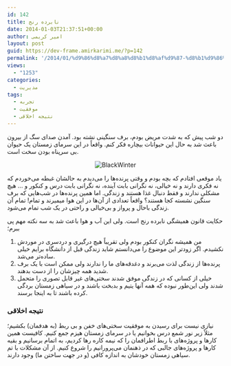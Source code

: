 ```yaml
---
id: 142
title: نابرده رنج
date: 2014-01-03T21:37:51+00:00
author: امیر کریمی
layout: post
guid: https://dev-frame.amirkarimi.me/?p=142
permalink: '/2014/01/%d9%86%d8%a7%d8%a8%d8%b1%d8%af%d9%87-%d8%b1%d9%86%d8%ac/'
views:
  - "1253"
categories:
  - مدیریت
tags:
  - تجربه
  - موفقیت
  - نتیجه اخلاقی
---
```

دو شب پیش که به شدت مریض بودم، برف سنگینی نشته بود. آمدن صدای سگ از بیرون باعث شد به حال این حیوانات بیچاره فکر کنم. واقعاً در این سرمای زمستان یک حیوان بی سرپناه بودن سخت است.

<p style="text-align: center;">
  <img class="size-medium wp-image-144 aligncenter" alt="BlackWinter" src="/wp-content/uploads/2014/01/BlackWinter-300x213.jpeg" width="300" height="213" srcset="/wp-content/uploads/2014/01/BlackWinter-300x213.jpeg 300w, /wp-content/uploads/2014/01/BlackWinter.jpeg 670w" sizes="(max-width: 300px) 100vw, 300px" />
</p>

یاد موقعی افتادم که بچه بودم و وقتی پرنده‌ها را می‌دیدم به حالشان غبطه می‌خوردم که نه فکری دارند و نه خیالی، نه نگرانی بابت آینده، نه نگرانی بابت درس و کنکور و &#8230; هیچ مشکلی ندارند و فقط دنبال غذا هستند و زندگی. اما همین پرنده‌ها در شب‌هایی که برف سنگین نشسته کجا هستند؟ واقعاً تعدادی از آن‌ها در این هوا میمیرند و تمام! تمام آن زندگی باحال و پرواز و بی‌خیالی و راحتی در یک شب تمام می‌شود.

حکایت قانون همیشگی نابرده رنج است. ولی این آب و هوا باعث شد به سه نکته مهم پی ببرم؛

  1. من همیشه نگران کنکور بودم ولی تقریباً هیچ درگیری و دردسری در موردش نکشیدم. اگر زودتر این موضوع را می‌دانستم شاید زندگی قبل از دانشگاه برایم خیلی ساده‌تر می‌شد.
  2. پرنده‌ها از زندگی لذت می‌برند و دغدقه‌های ما را ندارند ولی ممکن است با یک برف شدید همه چیزشان را از دست بدهند.
  3. خیلی از کسانی که در زندگی موفق شدند سختی‌های غیر قابل تصوری را متحمل شدند ولی این‌طور نبوده که همه آنها یتیم و بدبخت باشند و در سیاهی زمستان بردگی کرده باشند تا به اینجا برسند.

### نتیجه اخلاقی

نیازی نیست برای رسیدن به موفقیت سختی‌های خفن و بی ربط (به هدفمان) بکشیم؛ مثلاً زیر نور شمع درس بخوانیم یا در سرمای زمستان هیزم جمع کنیم. کافیست همین کارها و پروژه‌های با ربط اطرافمان را که نیمه کاره رها کردیم، به اتمام برسانیم و بقیه کارها و پروژه‌های جالبی که در ذهنمان می‌پرورانیم را شروع کنیم. از آن مشکلات با تم سیاهی زمستان خودشان به اندازه کافی (و در جهت ساختن ما) وجود دارند.